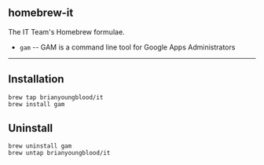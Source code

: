 homebrew-it
-----------
The IT Team's Homebrew formulae.

* `gam` -- GAM is a command line tool for Google Apps Administrators

----

## Installation

```
brew tap brianyoungblood/it
brew install gam
```
## Uninstall

```
brew uninstall gam
brew untap brianyoungblood/it
```

